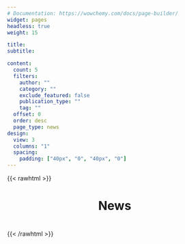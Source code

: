 ```yaml
---
# Documentation: https://wowchemy.com/docs/page-builder/
widget: pages
headless: true
weight: 15

title:
subtitle:

content:
  count: 5
  filters:
    author: ""
    category: ""
    exclude_featured: false
    publication_type: ""
    tag: ""
  offset: 0
  order: desc
  page_type: news
design:
  view: 3
  columns: "1"
  spacing:
    padding: ["40px", "0", "40px", "0"]
---
```


{{< rawhtml >}}

<div style="display:block; text-align:center; margin-bottom: 40px">
  <h1>News</h1>
</div>
{{< /rawhtml >}}
